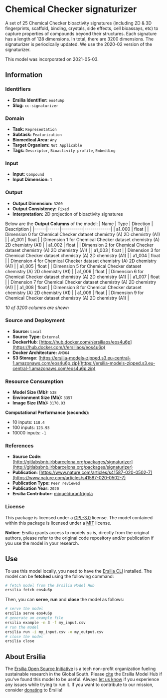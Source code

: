 # Chemical Checker signaturizer

A set of 25 Chemical Checker bioactivity signatures (including 2D & 3D fingerprints, scaffold, binding, crystals, side effects, cell bioassays, etc) to capture properties of compounds beyond their structures. Each signature has a length of 128 dimensions. In total, there are 3200 dimensions. The signaturizer is periodically updated. We use the 2020-02 version of the signaturizer.

This model was incorporated on 2021-05-03.

## Information
### Identifiers
- **Ersilia Identifier:** `eos4u6p`
- **Slug:** `cc-signaturizer`

### Domain
- **Task:** `Representation`
- **Subtask:** `Featurization`
- **Biomedical Area:** `Any`
- **Target Organism:** `Not Applicable`
- **Tags:** `Descriptor`, `Bioactivity profile`, `Embedding`

### Input
- **Input:** `Compound`
- **Input Dimension:** `1`

### Output
- **Output Dimension:** `3200`
- **Output Consistency:** `Fixed`
- **Interpretation:** 2D projection of bioactivity signatures

Below are the **Output Columns** of the model:
| Name | Type | Direction | Description |
|------|------|-----------|-------------|
| a1_000 | float |  | Dimension 0 for Chemical Checker dataset chemistry (A) 2D chemistry (A1) |
| a1_001 | float |  | Dimension 1 for Chemical Checker dataset chemistry (A) 2D chemistry (A1) |
| a1_002 | float |  | Dimension 2 for Chemical Checker dataset chemistry (A) 2D chemistry (A1) |
| a1_003 | float |  | Dimension 3 for Chemical Checker dataset chemistry (A) 2D chemistry (A1) |
| a1_004 | float |  | Dimension 4 for Chemical Checker dataset chemistry (A) 2D chemistry (A1) |
| a1_005 | float |  | Dimension 5 for Chemical Checker dataset chemistry (A) 2D chemistry (A1) |
| a1_006 | float |  | Dimension 6 for Chemical Checker dataset chemistry (A) 2D chemistry (A1) |
| a1_007 | float |  | Dimension 7 for Chemical Checker dataset chemistry (A) 2D chemistry (A1) |
| a1_008 | float |  | Dimension 8 for Chemical Checker dataset chemistry (A) 2D chemistry (A1) |
| a1_009 | float |  | Dimension 9 for Chemical Checker dataset chemistry (A) 2D chemistry (A1) |

_10 of 3200 columns are shown_
### Source and Deployment
- **Source:** `Local`
- **Source Type:** `External`
- **DockerHub**: [https://hub.docker.com/r/ersiliaos/eos4u6p](https://hub.docker.com/r/ersiliaos/eos4u6p)
- **Docker Architecture:** `AMD64`
- **S3 Storage**: [https://ersilia-models-zipped.s3.eu-central-1.amazonaws.com/eos4u6p.zip](https://ersilia-models-zipped.s3.eu-central-1.amazonaws.com/eos4u6p.zip)

### Resource Consumption
- **Model Size (Mb):** `538`
- **Environment Size (Mb):** `3357`
- **Image Size (Mb):** `3170.93`

**Computational Performance (seconds):**
- 10 inputs: `118.4`
- 100 inputs: `123.93`
- 10000 inputs: `-1`

### References
- **Source Code**: [http://gitlabsbnb.irbbarcelona.org/packages/signaturizer](http://gitlabsbnb.irbbarcelona.org/packages/signaturizer)
- **Publication**: [https://www.nature.com/articles/s41587-020-0502-7](https://www.nature.com/articles/s41587-020-0502-7)
- **Publication Type:** `Peer reviewed`
- **Publication Year:** `2020`
- **Ersilia Contributor:** [miquelduranfrigola](https://github.com/miquelduranfrigola)

### License
This package is licensed under a [GPL-3.0](https://github.com/ersilia-os/ersilia/blob/master/LICENSE) license. The model contained within this package is licensed under a [MIT](LICENSE) license.

**Notice**: Ersilia grants access to models _as is_, directly from the original authors, please refer to the original code repository and/or publication if you use the model in your research.


## Use
To use this model locally, you need to have the [Ersilia CLI](https://github.com/ersilia-os/ersilia) installed.
The model can be **fetched** using the following command:
```bash
# fetch model from the Ersilia Model Hub
ersilia fetch eos4u6p
```
Then, you can **serve**, **run** and **close** the model as follows:
```bash
# serve the model
ersilia serve eos4u6p
# generate an example file
ersilia example -n 3 -f my_input.csv
# run the model
ersilia run -i my_input.csv -o my_output.csv
# close the model
ersilia close
```

## About Ersilia
The [Ersilia Open Source Initiative](https://ersilia.io) is a tech non-profit organization fueling sustainable research in the Global South.
Please [cite](https://github.com/ersilia-os/ersilia/blob/master/CITATION.cff) the Ersilia Model Hub if you've found this model to be useful. Always [let us know](https://github.com/ersilia-os/ersilia/issues) if you experience any issues while trying to run it.
If you want to contribute to our mission, consider [donating](https://www.ersilia.io/donate) to Ersilia!
